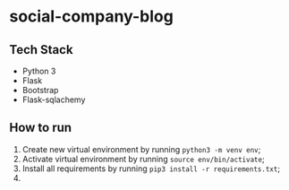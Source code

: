 # social-company-blog

## Tech Stack
- Python 3
- Flask
- Bootstrap
- Flask-sqlachemy

## How to run

1. Create new virtual environment by running `python3 -m venv env`;
2. Activate virtual environment by running `source env/bin/activate`;
3. Install all requirements by running `pip3 install -r requirements.txt`;
4. 